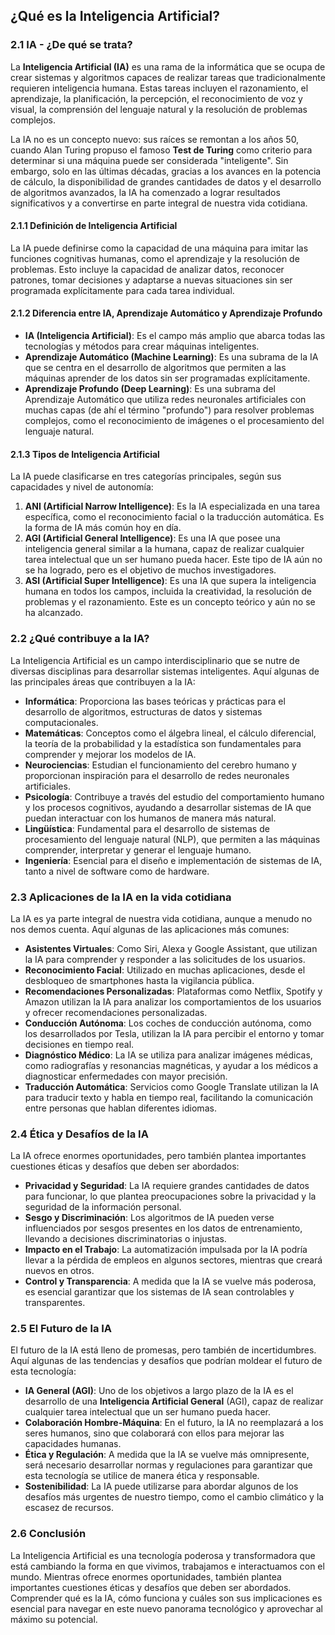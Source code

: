 ## **¿Qué es la Inteligencia Artificial?**

### **2.1 IA - ¿De qué se trata?**

La **Inteligencia Artificial (IA)** es una rama de la informática que se ocupa de crear sistemas y algoritmos capaces de realizar tareas que tradicionalmente requieren inteligencia humana. Estas tareas incluyen el razonamiento, el aprendizaje, la planificación, la percepción, el reconocimiento de voz y visual, la comprensión del lenguaje natural y la resolución de problemas complejos.

La IA no es un concepto nuevo: sus raíces se remontan a los años 50, cuando Alan Turing propuso el famoso **Test de Turing** como criterio para determinar si una máquina puede ser considerada "inteligente". Sin embargo, solo en las últimas décadas, gracias a los avances en la potencia de cálculo, la disponibilidad de grandes cantidades de datos y el desarrollo de algoritmos avanzados, la IA ha comenzado a lograr resultados significativos y a convertirse en parte integral de nuestra vida cotidiana.

#### **2.1.1 Definición de Inteligencia Artificial**

La IA puede definirse como la capacidad de una máquina para imitar las funciones cognitivas humanas, como el aprendizaje y la resolución de problemas. Esto incluye la capacidad de analizar datos, reconocer patrones, tomar decisiones y adaptarse a nuevas situaciones sin ser programada explícitamente para cada tarea individual.

#### **2.1.2 Diferencia entre IA, Aprendizaje Automático y Aprendizaje Profundo**

- **IA (Inteligencia Artificial)**: Es el campo más amplio que abarca todas las tecnologías y métodos para crear máquinas inteligentes.
- **Aprendizaje Automático (Machine Learning)**: Es una subrama de la IA que se centra en el desarrollo de algoritmos que permiten a las máquinas aprender de los datos sin ser programadas explícitamente.
- **Aprendizaje Profundo (Deep Learning)**: Es una subrama del Aprendizaje Automático que utiliza redes neuronales artificiales con muchas capas (de ahí el término "profundo") para resolver problemas complejos, como el reconocimiento de imágenes o el procesamiento del lenguaje natural.

#### **2.1.3 Tipos de Inteligencia Artificial**

La IA puede clasificarse en tres categorías principales, según sus capacidades y nivel de autonomía:

1. **ANI (Artificial Narrow Intelligence)**: Es la IA especializada en una tarea específica, como el reconocimiento facial o la traducción automática. Es la forma de IA más común hoy en día.
2. **AGI (Artificial General Intelligence)**: Es una IA que posee una inteligencia general similar a la humana, capaz de realizar cualquier tarea intelectual que un ser humano pueda hacer. Este tipo de IA aún no se ha logrado, pero es el objetivo de muchos investigadores.
3. **ASI (Artificial Super Intelligence)**: Es una IA que supera la inteligencia humana en todos los campos, incluida la creatividad, la resolución de problemas y el razonamiento. Este es un concepto teórico y aún no se ha alcanzado.

### **2.2 ¿Qué contribuye a la IA?**

La Inteligencia Artificial es un campo interdisciplinario que se nutre de diversas disciplinas para desarrollar sistemas inteligentes. Aquí algunas de las principales áreas que contribuyen a la IA:

- **Informática**: Proporciona las bases teóricas y prácticas para el desarrollo de algoritmos, estructuras de datos y sistemas computacionales.
- **Matemáticas**: Conceptos como el álgebra lineal, el cálculo diferencial, la teoría de la probabilidad y la estadística son fundamentales para comprender y mejorar los modelos de IA.
- **Neurociencias**: Estudian el funcionamiento del cerebro humano y proporcionan inspiración para el desarrollo de redes neuronales artificiales.
- **Psicología**: Contribuye a través del estudio del comportamiento humano y los procesos cognitivos, ayudando a desarrollar sistemas de IA que puedan interactuar con los humanos de manera más natural.
- **Lingüística**: Fundamental para el desarrollo de sistemas de procesamiento del lenguaje natural (NLP), que permiten a las máquinas comprender, interpretar y generar el lenguaje humano.
- **Ingeniería**: Esencial para el diseño e implementación de sistemas de IA, tanto a nivel de software como de hardware.

### **2.3 Aplicaciones de la IA en la vida cotidiana**

La IA es ya parte integral de nuestra vida cotidiana, aunque a menudo no nos demos cuenta. Aquí algunas de las aplicaciones más comunes:

- **Asistentes Virtuales**: Como Siri, Alexa y Google Assistant, que utilizan la IA para comprender y responder a las solicitudes de los usuarios.
- **Reconocimiento Facial**: Utilizado en muchas aplicaciones, desde el desbloqueo de smartphones hasta la vigilancia pública.
- **Recomendaciones Personalizadas**: Plataformas como Netflix, Spotify y Amazon utilizan la IA para analizar los comportamientos de los usuarios y ofrecer recomendaciones personalizadas.
- **Conducción Autónoma**: Los coches de conducción autónoma, como los desarrollados por Tesla, utilizan la IA para percibir el entorno y tomar decisiones en tiempo real.
- **Diagnóstico Médico**: La IA se utiliza para analizar imágenes médicas, como radiografías y resonancias magnéticas, y ayudar a los médicos a diagnosticar enfermedades con mayor precisión.
- **Traducción Automática**: Servicios como Google Translate utilizan la IA para traducir texto y habla en tiempo real, facilitando la comunicación entre personas que hablan diferentes idiomas.

### **2.4 Ética y Desafíos de la IA**

La IA ofrece enormes oportunidades, pero también plantea importantes cuestiones éticas y desafíos que deben ser abordados:

- **Privacidad y Seguridad**: La IA requiere grandes cantidades de datos para funcionar, lo que plantea preocupaciones sobre la privacidad y la seguridad de la información personal.
- **Sesgo y Discriminación**: Los algoritmos de IA pueden verse influenciados por sesgos presentes en los datos de entrenamiento, llevando a decisiones discriminatorias o injustas.
- **Impacto en el Trabajo**: La automatización impulsada por la IA podría llevar a la pérdida de empleos en algunos sectores, mientras que creará nuevos en otros.
- **Control y Transparencia**: A medida que la IA se vuelve más poderosa, es esencial garantizar que los sistemas de IA sean controlables y transparentes.

### **2.5 El Futuro de la IA**

El futuro de la IA está lleno de promesas, pero también de incertidumbres. Aquí algunas de las tendencias y desafíos que podrían moldear el futuro de esta tecnología:

- **IA General (AGI)**: Uno de los objetivos a largo plazo de la IA es el desarrollo de una **Inteligencia Artificial General** (AGI), capaz de realizar cualquier tarea intelectual que un ser humano pueda hacer.
- **Colaboración Hombre-Máquina**: En el futuro, la IA no reemplazará a los seres humanos, sino que colaborará con ellos para mejorar las capacidades humanas.
- **Ética y Regulación**: A medida que la IA se vuelve más omnipresente, será necesario desarrollar normas y regulaciones para garantizar que esta tecnología se utilice de manera ética y responsable.
- **Sostenibilidad**: La IA puede utilizarse para abordar algunos de los desafíos más urgentes de nuestro tiempo, como el cambio climático y la escasez de recursos.

### **2.6 Conclusión**

La Inteligencia Artificial es una tecnología poderosa y transformadora que está cambiando la forma en que vivimos, trabajamos e interactuamos con el mundo. Mientras ofrece enormes oportunidades, también plantea importantes cuestiones éticas y desafíos que deben ser abordados. Comprender qué es la IA, cómo funciona y cuáles son sus implicaciones es esencial para navegar en este nuevo panorama tecnológico y aprovechar al máximo su potencial.